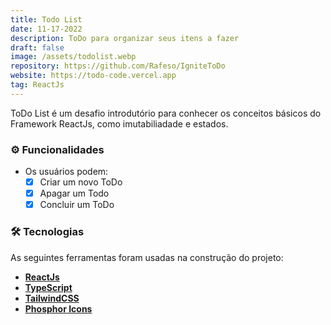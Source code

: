 ```yaml
---
title: Todo List
date: 11-17-2022
description: ToDo para organizar seus itens a fazer
draft: false
image: /assets/todolist.webp
repository: https://github.com/Rafeso/IgniteToDo
website: https://todo-code.vercel.app
tag: ReactJs
---
```


ToDo List é um desafio introdutório para conhecer os conceitos básicos do Framework ReactJs, como imutabiliadade e estados.

### ⚙️ Funcionalidades

- Os usuários podem:
  - [x] Criar um novo ToDo
  - [x] Apagar um Todo
  - [x] Concluir um ToDo

### 🛠 Tecnologias

As seguintes ferramentas foram usadas na construção do projeto:

- **[ReactJs](https://pt-br.reactjs.org/)**
- **[TypeScript](https://www.typescriptlang.org/)**
- **[TailwindCSS](https://tailwindcss.com/)**
- **[Phosphor Icons](https://phosphoricons.com/)**